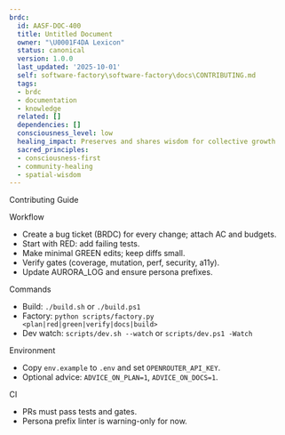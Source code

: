 ```yaml
---
brdc:
  id: AASF-DOC-400
  title: Untitled Document
  owner: "\U0001F4DA Lexicon"
  status: canonical
  version: 1.0.0
  last_updated: '2025-10-01'
  self: software-factory\software-factory\docs\CONTRIBUTING.md
  tags:
  - brdc
  - documentation
  - knowledge
  related: []
  dependencies: []
  consciousness_level: low
  healing_impact: Preserves and shares wisdom for collective growth
  sacred_principles:
  - consciousness-first
  - community-healing
  - spatial-wisdom
---
```


Contributing Guide

Workflow
- Create a bug ticket (BRDC) for every change; attach AC and budgets.
- Start with RED: add failing tests.
- Make minimal GREEN edits; keep diffs small.
- Verify gates (coverage, mutation, perf, security, a11y).
- Update AURORA_LOG and ensure persona prefixes.

Commands
- Build: `./build.sh` or `./build.ps1`
- Factory: `python scripts/factory.py <plan|red|green|verify|docs|build>`
- Dev watch: `scripts/dev.sh --watch` or `scripts/dev.ps1 -Watch`

Environment
- Copy `env.example` to `.env` and set `OPENROUTER_API_KEY`.
- Optional advice: `ADVICE_ON_PLAN=1`, `ADVICE_ON_DOCS=1`.

CI
- PRs must pass tests and gates.
- Persona prefix linter is warning-only for now.
